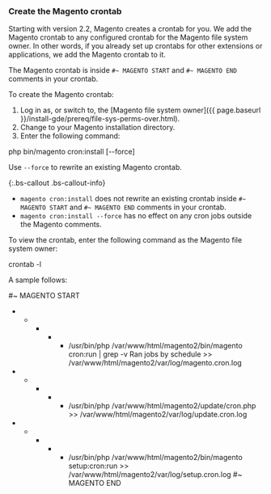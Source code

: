 ### Create the Magento crontab

Starting with version 2.2, Magento creates a crontab for you. We add the Magento crontab to any configured crontab for the Magento file system owner. In other words, if you already set up crontabs for other extensions or applications, we add the Magento crontab to it.

The Magento crontab is inside `#~ MAGENTO START` and `#~ MAGENTO END` comments in your crontab.

To create the Magento crontab:

1. Log in as, or switch to, the [Magento file system owner]({{ page.baseurl }}/install-gde/prereq/file-sys-perms-over.html).
2. Change to your Magento installation directory.
3. Enter the following command:

  php bin/magento cron:install [--force]

Use `--force` to rewrite an existing Magento crontab.

{:.bs-callout .bs-callout-info}
* `magento cron:install` does not rewrite an existing crontab inside `#~ MAGENTO START` and `#~ MAGENTO END` comments in your crontab.
* `magento cron:install --force` has no effect on any cron jobs outside the Magento comments.

To view the crontab, enter the following command as the Magento file system owner:

 crontab -l

A sample follows:

 #~ MAGENTO START
 * * * * * /usr/bin/php /var/www/html/magento2/bin/magento cron:run | grep -v Ran jobs by schedule >> /var/www/html/magento2/var/log/magento.cron.log
 * * * * * /usr/bin/php /var/www/html/magento2/update/cron.php >> /var/www/html/magento2/var/log/update.cron.log
 * * * * * /usr/bin/php /var/www/html/magento2/bin/magento setup:cron:run >> /var/www/html/magento2/var/log/setup.cron.log
 #~ MAGENTO END
